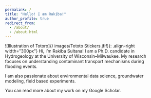 ```yaml
---
permalink: /
title: "Hello! I am Rakiba!"
author_profile: true
redirect_from: 
  - /about/
  - /about.html
---
```


![Illustration of Totoro]{/ images/Tototo Stickers.jfif){: .align-right width="300px"} Hi, I’m Rakiba Sultana!
I am a Ph.D. candidate in Hydrogeology at the University of Wisconsin–Milwaukee.
My research focuses on understanding contaminant transport mechanisms during flooding events.

I am also passionate about environmental data science, groundwater modeling, field based experiments.

You can read more about my work on my Google Scholar.

